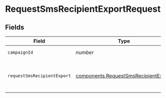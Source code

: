 # RequestSmsRecipientExportRequest


## Fields

| Field                                                                                        | Type                                                                                         | Required                                                                                     | Description                                                                                  |
| -------------------------------------------------------------------------------------------- | -------------------------------------------------------------------------------------------- | -------------------------------------------------------------------------------------------- | -------------------------------------------------------------------------------------------- |
| `campaignId`                                                                                 | *number*                                                                                     | :heavy_check_mark:                                                                           | id of the campaign                                                                           |
| `requestSmsRecipientExport`                                                                  | [components.RequestSmsRecipientExport](../../models/components/requestsmsrecipientexport.md) | :heavy_minus_sign:                                                                           | Values to send for a recipient export request                                                |
